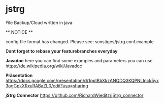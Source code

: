 # jstrg

File Backup/Cloud written in java

** NOTICE **

config file format has changed. Please see: sonstiges/jstrg.conf.example

**Dont forget to rebase your featurebranches everyday**

**Javadoc**
here you can find some examples and parameters you can use.
https://de.wikipedia.org/wiki/Javadoc

**Präsentation**
https://docs.google.com/presentation/d/1pptBbXkzANQDQ3KQPNLInck5yx3ogGpkXRxuRABaZL0/edit?usp=sharing

**jStrg Connector**
https://github.com/RichardWieditz/jStrg_connector

